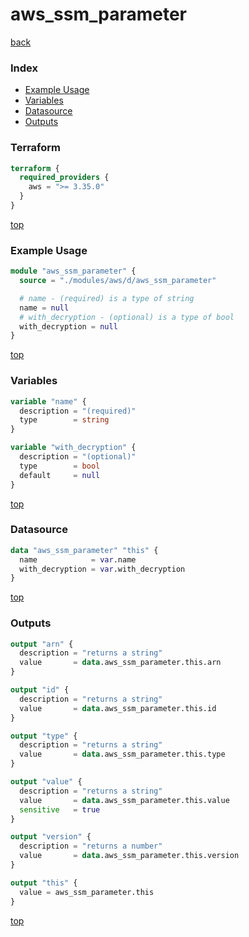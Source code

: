 # aws_ssm_parameter

[back](../aws.md)

### Index

- [Example Usage](#example-usage)
- [Variables](#variables)
- [Datasource](#datasource)
- [Outputs](#outputs)

### Terraform

```terraform
terraform {
  required_providers {
    aws = ">= 3.35.0"
  }
}
```

[top](#index)

### Example Usage

```terraform
module "aws_ssm_parameter" {
  source = "./modules/aws/d/aws_ssm_parameter"

  # name - (required) is a type of string
  name = null
  # with_decryption - (optional) is a type of bool
  with_decryption = null
}
```

[top](#index)

### Variables

```terraform
variable "name" {
  description = "(required)"
  type        = string
}

variable "with_decryption" {
  description = "(optional)"
  type        = bool
  default     = null
}
```

[top](#index)

### Datasource

```terraform
data "aws_ssm_parameter" "this" {
  name            = var.name
  with_decryption = var.with_decryption
}
```

[top](#index)

### Outputs

```terraform
output "arn" {
  description = "returns a string"
  value       = data.aws_ssm_parameter.this.arn
}

output "id" {
  description = "returns a string"
  value       = data.aws_ssm_parameter.this.id
}

output "type" {
  description = "returns a string"
  value       = data.aws_ssm_parameter.this.type
}

output "value" {
  description = "returns a string"
  value       = data.aws_ssm_parameter.this.value
  sensitive   = true
}

output "version" {
  description = "returns a number"
  value       = data.aws_ssm_parameter.this.version
}

output "this" {
  value = aws_ssm_parameter.this
}
```

[top](#index)